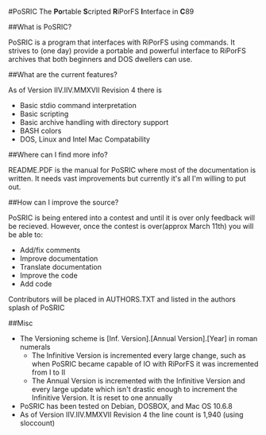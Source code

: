 #PoSRIC
The **Po**rtable **S**cripted **R**iPorFS **I**nterface in **C**89

##What is PoSRIC?

PoSRIC is a program that interfaces with RiPorFS using commands. It strives to
(one day) provide a portable and powerful interface to RiPorFS archives that
both beginners and DOS dwellers can use.

##What are the current features?

As of Version IIV.IIV.MMXVII Revision 4 there is

 * Basic stdio command interpretation
 * Basic scripting
 * Basic archive handling with directory support
 * BASH colors
 * DOS, Linux and Intel Mac Compatability

##Where can I find more info?

README.PDF is the manual for PoSRIC where most of the documentation is written.
It needs vast improvements but currently it's all I'm willing to put out.

##How can I improve the source?

PoSRIC is being entered into a contest and until it is over only feedback will
be recieved. However, once the contest is over(approx March 11th) you will be
able to:

 * Add/fix comments
 * Improve documentation
 * Translate documentation
 * Improve the code
 * Add code

Contributors will be placed in AUTHORS.TXT and listed in the authors splash of
PoSRIC

##Misc

 * The Versioning scheme is [Inf. Version].[Annual Version].[Year] in roman
   numerals
     * The Infinitive Version is incremented every large change, such as when
     PoSRIC became capable of IO with RiPorFS it was incremented from I to II
     * The Annual Version is incremented with the Infinitive Version and every
       large update which isn't drastic enough to increment the Infinitive
       Version. It is reset to one annually
 * PoSRIC has been tested on Debian, DOSBOX, and Mac OS 10.6.8
 * As of Version IIV.IIV.MMXVII Revision 4 the line count is 1,940 (using
   sloccount)

